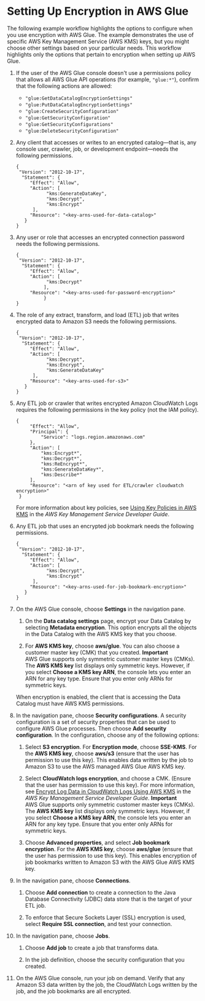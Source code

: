 # Setting Up Encryption in AWS Glue<a name="set-up-encryption"></a>

The following example workflow highlights the options to configure when you use encryption with AWS Glue\. The example demonstrates the use of specific AWS Key Management Service \(AWS KMS\) keys, but you might choose other settings based on your particular needs\. This workflow highlights only the options that pertain to encryption when setting up AWS Glue\.  

1. If the user of the AWS Glue console doesn't use a permissions policy that allows all AWS Glue API operations \(for example, `"glue:*"`\), confirm that the following actions are allowed:
   + `"glue:GetDataCatalogEncryptionSettings"`
   + `"glue:PutDataCatalogEncryptionSettings"`
   + `"glue:CreateSecurityConfiguration"`
   + `"glue:GetSecurityConfiguration"`
   + `"glue:GetSecurityConfigurations"`
   + `"glue:DeleteSecurityConfiguration"`

1. Any client that accesses or writes to an encrypted catalog—that is, any console user, crawler, job, or development endpoint—needs the following permissions\.

   ```
   {
    "Version": "2012-10-17",
     "Statement": {
        "Effect": "Allow",
        "Action": [
              "kms:GenerateDataKey",
              "kms:Decrypt",  
              "kms:Encrypt"
         ],
        "Resource": "<key-arns-used-for-data-catalog>"
      }
   }
   ```

1. Any user or role that accesses an encrypted connection password needs the following permissions\.

   ```
   {
    "Version": "2012-10-17",        
     "Statement": {
        "Effect": "Allow",
        "Action": [
              "kms:Decrypt"
             ],
        "Resource": "<key-arns-used-for-password-encryption>"
             }
   }
   ```

1. The role of any extract, transform, and load \(ETL\) job that writes encrypted data to Amazon S3 needs the following permissions\.

   ```
   {
    "Version": "2012-10-17",
     "Statement": {
        "Effect": "Allow",
        "Action": [
              "kms:Decrypt",  
              "kms:Encrypt",
              "kms:GenerateDataKey"
         ],
        "Resource": "<key-arns-used-for-s3>"
      }
   }
   ```

1. Any ETL job or crawler that writes encrypted Amazon CloudWatch Logs requires the following permissions in the key policy \(not the IAM policy\)\.

   ```
   {
    	"Effect": "Allow",
    	"Principal": {
    		"Service": "logs.region.amazonaws.com"
    	},
    	"Action": [
    		"kms:Encrypt*",
    		"kms:Decrypt*",
    		"kms:ReEncrypt*",
    		"kms:GenerateDataKey*",
    		"kms:Describe*"
    	],
    	"Resource": "<arn of key used for ETL/crawler cloudwatch encryption>"
    }
   ```

   For more information about key policies, see [Using Key Policies in AWS KMS](https://docs.aws.amazon.com/kms/latest/developerguide/key-policies.html) in the *AWS Key Management Service Developer Guide*\.

1. Any ETL job that uses an encrypted job bookmark needs the following permissions\.

   ```
   {
    "Version": "2012-10-17",
     "Statement": {
        "Effect": "Allow",
        "Action": [
              "kms:Decrypt",  
              "kms:Encrypt"
         ],
        "Resource": "<key-arns-used-for-job-bookmark-encryption>"
      }
   }
   ```

1. On the AWS Glue console, choose **Settings** in the navigation pane\.

   1. On the **Data catalog settings** page, encrypt your Data Catalog by selecting **Metadata encryption**\. This option encrypts all the objects in the Data Catalog with the AWS KMS key that you choose\.

   1.  For **AWS KMS key**, choose **aws/glue**\. You can also choose a customer master key \(CMK\) that you created\.
**Important**  
AWS Glue supports only symmetric customer master keys \(CMKs\)\. The **AWS KMS key** list displays only symmetric keys\. However, if you select **Choose a KMS key ARN**, the console lets you enter an ARN for any key type\. Ensure that you enter only ARNs for symmetric keys\.

   When encryption is enabled, the client that is accessing the Data Catalog must have AWS KMS permissions\. 

1. In the navigation pane, choose **Security configurations**\. A security configuration is a set of security properties that can be used to configure AWS Glue processes\. Then choose **Add security configuration**\. In the configuration, choose any of the following options: 

   1. Select **S3 encryption**\. For **Encryption mode**, choose **SSE\-KMS**\. For the **AWS KMS key**, choose **aws/s3** \(ensure that the user has permission to use this key\)\. This enables data written by the job to Amazon S3 to use the AWS managed AWS Glue AWS KMS key\.

   1. Select **CloudWatch logs encryption**, and choose a CMK\. \(Ensure that the user has permission to use this key\)\. For more information, see [Encrypt Log Data in CloudWatch Logs Using AWS KMS](https://docs.aws.amazon.com/AmazonCloudWatch/latest/logs/encrypt-log-data-kms.html) in the *AWS Key Management Service Developer Guide*\.
**Important**  
AWS Glue supports only symmetric customer master keys \(CMKs\)\. The **AWS KMS key** list displays only symmetric keys\. However, if you select **Choose a KMS key ARN**, the console lets you enter an ARN for any key type\. Ensure that you enter only ARNs for symmetric keys\.

   1. Choose **Advanced properties**, and select **Job bookmark encryption**\. For the **AWS KMS key**, choose **aws/glue** \(ensure that the user has permission to use this key\)\. This enables encryption of job bookmarks written to Amazon S3 with the AWS Glue AWS KMS key\.

1. In the navigation pane, choose **Connections**\.

   1. Choose **Add connection** to create a connection to the Java Database Connectivity \(JDBC\) data store that is the target of your ETL job\.

   1. To enforce that Secure Sockets Layer \(SSL\) encryption is used, select **Require SSL connection**, and test your connection\.

1. In the navigation pane, choose **Jobs**\. 

   1. Choose **Add job** to create a job that transforms data\. 

   1. In the job definition, choose the security configuration that you created\. 

1. On the AWS Glue console, run your job on demand\. Verify that any Amazon S3 data written by the job, the CloudWatch Logs written by the job, and the job bookmarks are all encrypted\.